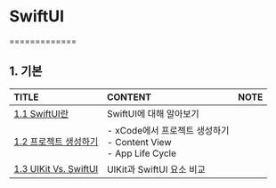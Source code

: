 # SwiftUI
=============

## 1. 기본
| TITLE                                                 | CONTENT                                                             | NOTE  |
| :---------------------------------------------------- | :------------------------------------------------------------------ | :---: |
| [1.1 SwiftUI란](study/1_1_Basic.md)                   | SwiftUI에 대해 알아보기                                             |       |
| [1.2 프로젝트 생성하기](study/1_2_GenerateProject.md) | - xCode에서 프로젝트 생성하기<br>- Content View<br>- App Life Cycle |       |
| [1.3 UIKit Vs. SwiftUI](study/1_3_UIKitVsSwiftUI.md)  | UIKit과 SwiftUI 요소 비교                                           |       |